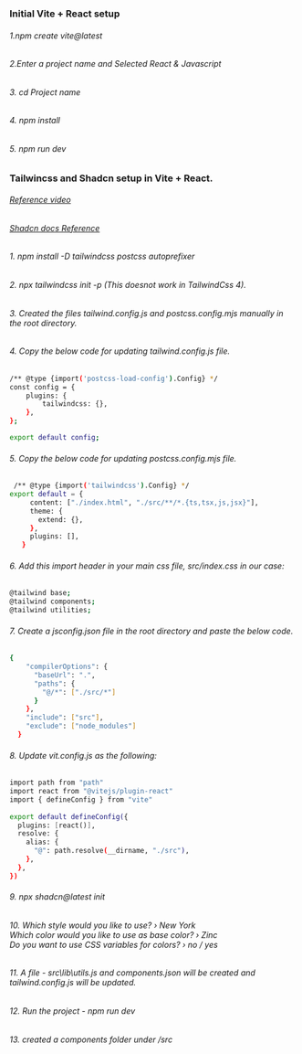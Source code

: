 ### Initial Vite + React setup
###### 1.npm create vite@latest
###### 2.Enter a project name and Selected React & Javascript
###### 3. cd Project name
###### 4. npm install 
###### 5. npm run dev
### Tailwincss and Shadcn setup in Vite + React.
###### [Reference video](https://www.youtube.com/watch?v=-3M8koljr_M)
###### [Shadcn docs Reference](https://ui.shadcn.com/docs/installation/vite)
###### 1. npm install -D tailwindcss postcss autoprefixer
###### 2. npx tailwindcss init -p (This doesnot work in TailwindCss 4).
###### 3. Created the files tailwind.config.js and postcss.config.mjs manually in the root directory.
###### 4. Copy the below code for updating tailwind.config.js file.
```bash
/** @type {import('postcss-load-config').Config} */
const config = {
    plugins: {
        tailwindcss: {},
    },
};

export default config;
```
###### 5. Copy the below code for updating postcss.config.mjs file.

```bash
 /** @type {import('tailwindcss').Config} */
export default = {
     content: ["./index.html", "./src/**/*.{ts,tsx,js,jsx}"],
     theme: {
       extend: {},
     },
     plugins: [],
   }
```
###### 6. Add this import header in your main css file, src/index.css in our case:
```bash
@tailwind base;
@tailwind components;
@tailwind utilities;
```
###### 7. Create a jsconfig.json file in the root directory and paste the below code.
```bash
{
    "compilerOptions": {
      "baseUrl": ".",
      "paths": {
        "@/*": ["./src/*"]
      }
    },
    "include": ["src"],
    "exclude": ["node_modules"]
  }
```
###### 8. Update vit.config.js as the following:
```bash
import path from "path"
import react from "@vitejs/plugin-react"
import { defineConfig } from "vite"
 
export default defineConfig({
  plugins: [react()],
  resolve: {
    alias: {
      "@": path.resolve(__dirname, "./src"),
    },
  },
})
```
###### 9. npx shadcn@latest init
###### 10. Which style would you like to use? › New York<br>Which color would you like to use as base color? › Zinc<br>Do you want to use CSS variables for colors? › no / yes
###### 11. A file - src\lib\utils.js and components.json will be created and tailwind.config.js will be updated.
###### 12. Run the project - npm run dev
###### 13. created a components folder under /src



